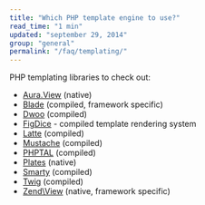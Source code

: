 ```yaml
---
title: "Which PHP template engine to use?"
read_time: "1 min"
updated: "september 29, 2014"
group: "general"
permalink: "/faq/templating/"
---
```


PHP templating libraries to check out:

* [Aura.View](https://github.com/auraphp/Aura.View) (native)
* [Blade](http://laravel.com/docs/templates) (compiled, framework specific)
* [Dwoo](http://dwoo.org/) (compiled)
* [FigDice](http://figdice.org) - compiled template rendering system
* [Latte](https://github.com/nette/latte) (compiled)
* [Mustache](https://github.com/bobthecow/mustache.php) (compiled)
* [PHPTAL](http://phptal.org/) (compiled)
* [Plates](http://platesphp.com/) (native)
* [Smarty](http://www.smarty.net/) (compiled)
* [Twig](http://twig.sensiolabs.org/) (compiled)
* [Zend\View](http://framework.zend.com/manual/2.3/en/modules/zend.view.quick-start.html) (native, framework specific)


